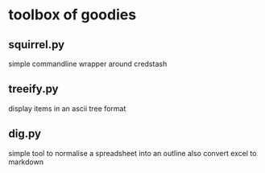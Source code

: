 # toolbox of goodies

## squirrel.py

simple commandline wrapper around credstash

## treeify.py

display items in an ascii tree format

## dig.py

simple tool to normalise a spreadsheet into an outline
also convert excel to markdown


